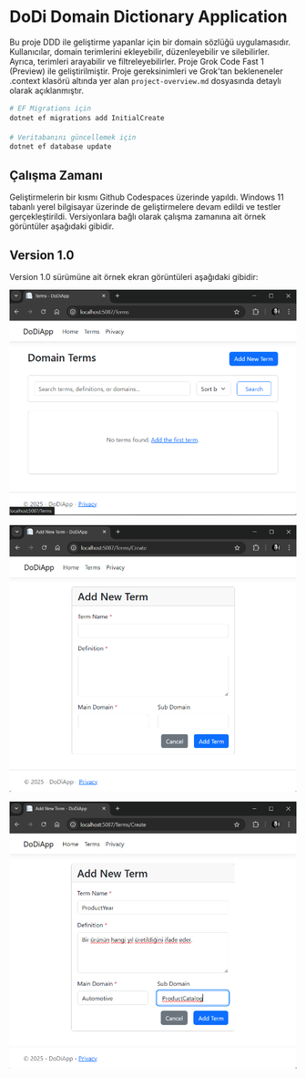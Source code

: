 # DoDi Domain Dictionary Application

Bu proje DDD ile geliştirme yapanlar için bir domain sözlüğü uygulamasıdır. Kullanıcılar, domain terimlerini ekleyebilir, düzenleyebilir ve silebilirler. Ayrıca, terimleri arayabilir ve filtreleyebilirler. Proje Grok Code Fast 1 (Preview) ile geliştirilmiştir. Proje gereksinimleri ve Grok'tan bekleneneler .context klasörü altında yer alan `project-overview.md` dosyasında detaylı olarak açıklanmıştır.

```bash
# EF Migrations için
dotnet ef migrations add InitialCreate

# Veritabanını güncellemek için
dotnet ef database update
```

## Çalışma Zamanı

Geliştirmelerin bir kısmı Github Codespaces üzerinde yapıldı. Windows 11 tabanlı yerel bilgisayar üzerinde de geliştirmelere devam edildi ve testler gerçekleştirildi. Versiyonlara bağlı olarak çalışma zamanına ait örnek görüntüler aşağıdaki gibidir.

## Version 1.0

Version 1.0 sürümüne ait örnek ekran görüntüleri aşağıdaki gibidir:

![runtime_00](runtime_00.png)

![runtime_01](runtime_01.png)

![runtime_02](runtime_02.png)